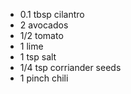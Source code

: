 * 0.1 tbsp cilantro
* 2 avocados
* 1/2 tomato
* 1 lime
* 1 tsp salt
* 1/4 tsp corriander seeds
* 1 pinch chili
